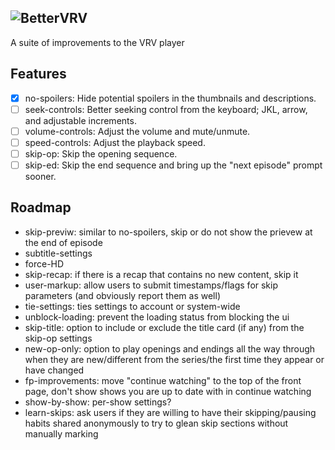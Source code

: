 ![BetterVRV](https://raw.githubusercontent.com/tuckerchapin/BetterVRV/initial-experiment/images/logotype_dark.png)
---
A suite of improvements to the VRV player


## Features
- [x] no-spoilers: Hide potential spoilers in the thumbnails and descriptions.
- [ ] seek-controls: Better seeking control from the keyboard; JKL, arrow, and adjustable increments.
- [ ] volume-controls: Adjust the volume and mute/unmute.
- [ ] speed-controls: Adjust the playback speed.
- [ ] skip-op: Skip the opening sequence.
- [ ] skip-ed: Skip the end sequence and bring up the "next episode" prompt sooner.

## Roadmap
* skip-previw: similar to no-spoilers, skip or do not show the prievew at the end of episode
* subtitle-settings
* force-HD
* skip-recap: if there is a recap that contains no new content, skip it
* user-markup: allow users to submit timestamps/flags for skip parameters (and obviously report them as well)
* tie-settings: ties settings to account or system-wide
* unblock-loading: prevent the loading status from blocking the ui
* skip-title: option to include or exclude the title card (if any) from the skip-op settings
* new-op-only: option to play openings and endings all the way through when they are new/different from the series/the first time they appear or have changed
* fp-improvements: move "continue watching" to the top of the front page, don't show shows you are up to date with in continue watching
* show-by-show: per-show settings?
* learn-skips: ask users if they are willing to have their skipping/pausing habits shared anonymously to try to glean skip sections without manually marking
